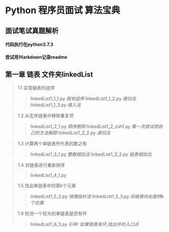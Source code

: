 # Python 程序员面试 算法宝典
## 面试笔试真题解析
#### 代码执行在python3.7.3
#### 尝试用Ｍarkdown记录readme

## 第一章 链表 文件夹linkedList

> 1.1 实现链表的逆序
> > linkedList1_1_1.py *就地逆序*
> > linkedList1_1_2.py *递归法*
> > linkedList1_1_3.py *插入法*

> 1.2 从无序链表中移除重复项
> > linkedList1_2_1.py *顺序删除*
> > linkedList1_2_zsh1.py *第一次尝试用自己的方法解题*
> > linkedList1_2_2.py *递归法*

> 1.3 计算两个单链表所代表的数之和
> > linkedList1_3_1.py *整数相加法*
> > linkedList1_3_2.py *链表相加法*

> 1.4 对链表进行重新排序
> > linkedList1_4_1.py

> 1.5 找出单链表中的第k个元素
> > linkedList1_5_2.py *快慢指针法*
> > linkedList1_5_3.py *将链表向右旋转k个位置*

> 1.6 检测一个较大的单链表是否有环
> > linkedList1_6_3.py *引申: 如果链表有环,找出环的入口点*
